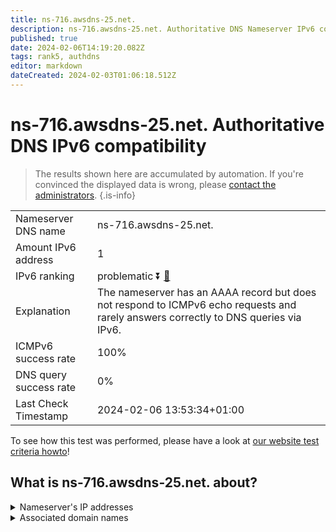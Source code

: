 ```yaml
---
title: ns-716.awsdns-25.net.
description: ns-716.awsdns-25.net. Authoritative DNS Nameserver IPv6 compatibility
published: true
date: 2024-02-06T14:19:20.082Z
tags: rank5, authdns
editor: markdown
dateCreated: 2024-02-03T01:06:18.512Z
---
```


# ns-716.awsdns-25.net. Authoritative DNS IPv6 compatibility

> The results shown here are accumulated by automation. If you're convinced the displayed data is wrong, please [contact the administrators](/howto/chat). 
{.is-info}




|   |   |
| - | - |
| Nameserver DNS name | ns-716.awsdns-25.net.
| Amount IPv6 address | 1
| IPv6 ranking | problematic :arrow_double_down: [🔗](/howto/ranking) |
| Explanation | The nameserver has an AAAA record but does not respond to ICMPv6 echo requests and rarely answers correctly to DNS queries via IPv6. |
| ICMPv6 success rate | 100%|
| DNS query success rate | 0% |
| Last Check Timestamp | 2024-02-06 13:53:34+01:00 |

To see how this test was performed, please have a look at [our website test criteria howto](/howto/testcriteria/authdns)!


## What is ns-716.awsdns-25.net. about?




<details>
<summary>Nameserver's IP addresses</summary>

2600:9000:5302:cc00::1

</details>



<details>
<summary>Associated domain names</summary>

www.booking.com

</details>
